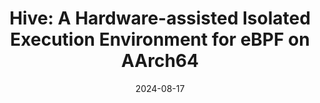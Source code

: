 ---
title: "Hive: A Hardware-assisted Isolated Execution Environment for eBPF on AArch64"
collection: publications
category: conferences
# permalink: /publication/2024-06-hive
# excerpt: 'This paper is about fixing template issue #693.'
date: 2024-08-17
venue: 'USENIX Security 2024'
paperurl: 'https://patrickphzhang.github.io/files/hive.pdf'
slidesurl: 'http://patrickphzhang.github.io/files/hive_slides.pdf'
citation: '**Peihua Zhang**, Chenggang Wu, Xiangyu Meng, Yinqian Zhang, Mingfan Peng, Shiyang Zhang, Bing Hu, Mengyao Xie, Yuanming Lai, Yan Kang, and Zhe Wang. In Proceedings of the 33rd USENIX Security Symposium (Security 2024). PHILADELPHIA, PA, USA, August 2024.'
---